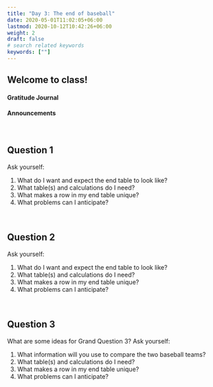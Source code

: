 ```yaml
---
title: "Day 3: The end of baseball"
date: 2020-05-01T11:02:05+06:00
lastmod: 2020-10-12T10:42:26+06:00
weight: 2
draft: false
# search related keywords
keywords: [""]
---
```


## Welcome to class!

#### Gratitude Journal

#### Announcements

<br>

## Question 1

Ask yourself:

1. What do I want and expect the end table to look like?
2. What table(s) and calculations do I need?
3. What makes a row in my end table unique?
4. What problems can I anticipate?

<br>

## Question 2

Ask yourself:

1. What do I want and expect the end table to look like?
2. What table(s) and calculations do I need?
3. What makes a row in my end table unique?
4. What problems can I anticipate?

<br>

## Question 3

What are some ideas for Grand Question 3? Ask yourself:

1. What information will you use to compare the two baseball teams?
2. What table(s) and calculations do I need?
3. What makes a row in my end table unique?
4. What problems can I anticipate?






<!-----------------------------------------
### SQL queries are typed in the following pattern:

```SQL
SELECT -- <columns> and <column calculations>
FROM -- <table name>
  JOIN -- <table name>
  ON -- <columns to join>
WHERE -- <filter condition>
GROUP BY -- <subsets for column calculations>
ORDER BY -- <how the output is returned in sequence>
LIMIT -- <number of rows to return>
```
------------------------------------------->



<!-----------------------------------------------------------------
## Setting up Live Share

<iframe width="560" height="315" src="https://www.youtube.com/embed/oUcc2hp7fDM" frameborder="0" allow="accelerometer; autoplay; clipboard-write; encrypted-media; gyroscope; picture-in-picture" allowfullscreen></iframe>

## Connecting to SQLite: [Lahman SQLite](https://byuistats.github.io/CSE250-Course/data/lahmansbaseballdb.sqlite)

__Download the sqlite file:__ [Lahman sqlite](https://byuistats.github.io/CSE250-Course/data/lahmansbaseballdb.sqlite)


### What is SQLite?

> - [Wikipedia](https://en.wikipedia.org/wiki/SQLite): SQLite is **a popular choice as embedded database software for local/client storage in application software such as web browsers.** It is arguably the most widely deployed database engine, as it is used today by several widespread browsers, operating systems, and embedded systems (such as mobile phones), among others. SQLite has bindings to many programming languages.

> - [SQLite.org](https://www.sqlite.org/about.html): **SQLite is an in-process library that implements a self-contained, serverless, zero-configuration, transactional SQL database engine.** The code for SQLite is in the public domain and is thus free for use for any purpose, commercial or private. SQLite is the most widely deployed database in the world with more applications than we can count, including several high-profile projects.

> - [Codecademy](https://www.codecademy.com/articles/what-is-sqlite): SQLite is a database engine. It is software that allows users to interact with a relational database. In SQLite, a database is stored in a single file — a trait that distinguishes it from other database engines. This fact allows for a great deal of accessibility: copying a database is no more complicated than copying the file that stores the data, sharing a database can mean sending an email attachment.

### Working with SQLite files in Python

```python
# %%
import pandas as pd 
import altair as alt
import numpy as np
import sqlite3

# %%
sqlite_file = 'lahmansbaseballdb.sqlite'
con = sqlite3.connect(sqlite_file)
# %%
# See the tables in the database
table = pd.read_sql_query(
    "SELECT name FROM sqlite_master WHERE type='table'",
    con)
print(table)

```
------------------------------------------------------>




<!---------------------------------------------------------------------------

## Calculating New Columns

#### I want to do a calculation in SQL and return it in a new column in Python

__Use the batting table to show the player and his team, along with his at bats, runs, and a calculated value of `r / ab` that is called `runs_atbat`.__

- __Try do complete the above statement without using the info in the questions below.__

{{< faq "What table do we want to use?">}}

```python
q = '''
SELECT *
FROM batting
LIMIT 5
'''

dw.query('byuidss/cse-250-baseball-database', q).dataframe

```

{{</ faq >}}



{{< faq "What columns do we want to select?">}}

```python
q = '''
SELECT playerid, teamid, ab, r
FROM batting
LIMIT 5
'''

dw.query('byuidss/cse-250-baseball-database', q).dataframe

```

{{</ faq >}}


{{< faq "What calculation do we want to perform?">}}


```python
q = '''
SELECT playerid, teamid, ab, r, r/ab 
FROM batting
LIMIT 5
'''

dw.query('byuidss/cse-250-baseball-database', q).dataframe

```


{{</ faq >}}


{{< faq "What name do we give our calculated column?">}}


```python
q = '''
SELECT playerid, teamid, ab, r, r/ab as runs_atbat
FROM batting
LIMIT 5
'''

dw.query('byuidss/cse-250-baseball-database', q).dataframe

```

{{</ faq >}}

<br>

#### I want to join two tables to help in decision making

__For seasons after 1999, which year had the most players selected as All Stars but didn't play in the All Star game?__

- Provide a summary of how many games, hits, and at bats all the players had in that year's post season.
- The [data dictionary](https://data.world/byuidss/cse-250-baseball-database/workspace/file?filename=readme2014.txt) might help.

```python
import pandas as pd 
import altair as alt
import numpy as np
import datadotworld as dw

baseball_url = 'byuidss/cse-250-baseball-database'
```

{{< faq "What table do we want for All Star information?">}}


```python
# %%
# allstar table

dw.query(baseball_url, 
'''
SELECT *
FROM AllstarFull
WHERE --?
    AND --?
LIMIT 5
''').dataframe

```

{{</ faq >}}



{{< faq "Can you use a groupby to get the counts of players per year?">}}

```python
dw.query(baseball_url, 
'''
SELECT yearid, -- <stuff to calculate>
FROM AllstarFull
WHERE yearid > 1999 
    AND gp != 1
GROUP BY --?
ORDER BY --?
''').dataframe
```

{{</ faq >}}



{{< faq "What table do we want for the post season at bats?">}}

```python
dw.query(baseball_url, 
'''
SELECT *
FROM BattingPost as bp
LIMIT 5
''').dataframe
```

{{</ faq >}}

{{< faq "Can you join the post season batting table and AllStar information?">}}

- __For each player, keep only the at bats, hits, the all star gp, and gameid columns.__
- __Let's only keep players with at least one at bat in the post season.__


```python
dw.query(baseball_url, 
'''
SELECT -- <columns to keep>
FROM BattingPost as bp
JOIN AllstarFull as asf
    ON  -- <two columns for the join>
WHERE bp.yearid > 1999
    AND gp != 1
    AND -- <at bat condition>
LIMIT 15

'''
).dataframe
```
{{</ faq >}}

{{< faq "Let's build the final table">}}


__For seasons after 1999, which year had the most players selected as All Stars but didn't play in the All Star game?__

- Provide a summary of how many games, hits, and at bats all the players had in that year's post season.

```python
dw.query('byuidss/cse-250-baseball-database', 
'''
SELECT -- <lots of calculations>
FROM BattingPost as bp
JOIN AllstarFull as asf
    ON  bp.playerid = asf.playerid AND
        bp.yearid = asf.yearid
WHERE bp.yearid > 1999
    AND gp != 1
    AND ab > 0
GROUP BY -- <column>
ORDER BY -- <column>
'''
).dataframe
```
{{</ faq >}}


<br>
--------------------------------------------------------------------->







<!----------------------------
## Work with a subset in pandas

Often, you can pull a small subset of the data and work through the logic in Python to make sure you are working out the logic correctly.

1. Only want to pull small parts of each table needed.
2. Small part should be a a complete division.  For example, lets use Idaho.
3. Then use Pandas to work out all the table join logic.
4. Check your work against the SQL call.

### How can we check our SQL logic?

> I want to see how much each college player from schools in the west and mountain west has made over their professional career. I want to know the full school name attended and the the Given name of each player.

_Is this query correct?_

```SQL
SELECT cp.playerID, nameGiven, birthYear
    ,cp.schoolID, name_full
    ,SUM(salary) as salary
FROM salaries as sal
JOIN people as p
    ON p.playerID = sal.playerID
JOIN CollegePlaying as cp
    ON p.playerID = cp.playerID
JOIN schools as sc
    ON sc.schoolID = cp.schoolID
WHERE sc.state = 'ID'
GROUP BY cp.playerID, cp.schoolID
ORDER BY name_full
```

```python
pd.read_sql_query(
'''
SELECT cp.playerID, nameGiven, birthYear
    ,cp.schoolID, name_full
    ,SUM(salary) as salary
FROM salaries as sal
JOIN people as p
    ON p.playerID = sal.playerID
JOIN CollegePlaying as cp
    ON p.playerID = cp.playerID
JOIN schools as sc
    ON sc.schoolID = cp.schoolID
WHERE sc.state = 'ID'
GROUP BY cp.playerID, cp.schoolID
ORDER BY name_full
''', con) 
```

#### Let's start here

```python
schools = pd.read_sql_query(
'''
SELECT *
FROM schools
WHERE state = 'ID'
''', con)
```
----------------------------------------------------->



<!--------------------

#### I get SQL and want to be challenged.

[Do this Math 335 task with SQL commands in Python](https://byuistats.github.io/M335/class_tasks/task12_details.html).

-------------------------->

<br>